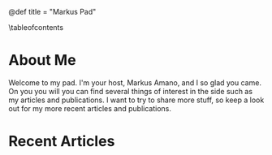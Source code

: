 @def title = "Markus Pad"

\tableofcontents

# About Me
Welcome to my pad. 
I'm your host, Markus Amano, and I so glad you came. 
On you you will you can find several things of interest in the side such as my articles and publications. 
I want to try to share more stuff, so keep a look out for my more recent articles and publications.

# Recent Articles

